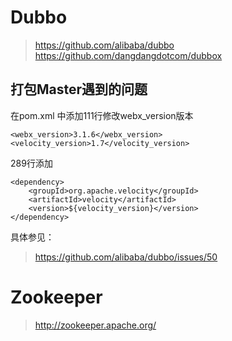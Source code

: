 # Dubbo
> https://github.com/alibaba/dubbo
> https://github.com/dangdangdotcom/dubbox



## 打包Master遇到的问题
在pom.xml
中添加111行修改webx_version版本
```
<webx_version>3.1.6</webx_version>
<velocity_version>1.7</velocity_version>
```

289行添加
```
<dependency>
    <groupId>org.apache.velocity</groupId>
    <artifactId>velocity</artifactId>
    <version>${velocity_version}</version>
</dependency>
```

具体参见：
> https://github.com/alibaba/dubbo/issues/50


# Zookeeper
> http://zookeeper.apache.org/

